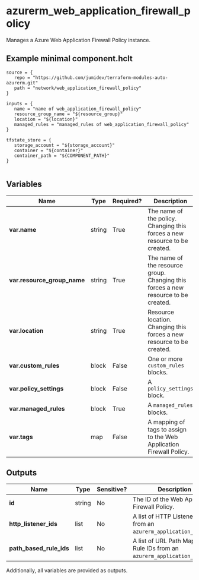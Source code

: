 # azurerm_web_application_firewall_policy

Manages a Azure Web Application Firewall Policy instance.

## Example minimal component.hclt

```hcl
source = {
   repo = "https://github.com/jumidev/terraform-modules-auto-azurerm.git" 
   path = "network/web_application_firewall_policy" 
}

inputs = {
   name = "name of web_application_firewall_policy" 
   resource_group_name = "${resource_group}" 
   location = "${location}" 
   managed_rules = "managed_rules of web_application_firewall_policy" 
}

tfstate_store = {
   storage_account = "${storage_account}" 
   container = "${container}" 
   container_path = "${COMPONENT_PATH}" 
}


```

## Variables

| Name | Type | Required? |  Description |
| ---- | ---- | --------- |  ----------- |
| **var.name** | string | True | The name of the policy. Changing this forces a new resource to be created. | 
| **var.resource_group_name** | string | True | The name of the resource group. Changing this forces a new resource to be created. | 
| **var.location** | string | True | Resource location. Changing this forces a new resource to be created. | 
| **var.custom_rules** | block | False | One or more `custom_rules` blocks. | 
| **var.policy_settings** | block | False | A `policy_settings` block. | 
| **var.managed_rules** | block | True | A `managed_rules` blocks. | 
| **var.tags** | map | False | A mapping of tags to assign to the Web Application Firewall Policy. | 



## Outputs

| Name | Type | Sensitive? | Description |
| ---- | ---- | --------- | --------- |
| **id** | string | No  | The ID of the Web Application Firewall Policy. | 
| **http_listener_ids** | list | No  | A list of HTTP Listener IDs from an `azurerm_application_gateway`. | 
| **path_based_rule_ids** | list | No  | A list of URL Path Map Path Rule IDs from an `azurerm_application_gateway`. | 

Additionally, all variables are provided as outputs.
